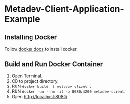 # Metadev-Client-Application-Example

## Installing Docker 

Follow [docker docs](https://docs.docker.com/get-docker/) to install docker.

## Build and Run Docker Container

1. Open Terminal.
2. CD to project directory.
3. RUN `docker build -t metadev-client .`
4. RUN `docker run --rm -it -p 8080:4200 metadev-client`.
5. Open [http://localhost:8080/](http://localhost:8080/).
